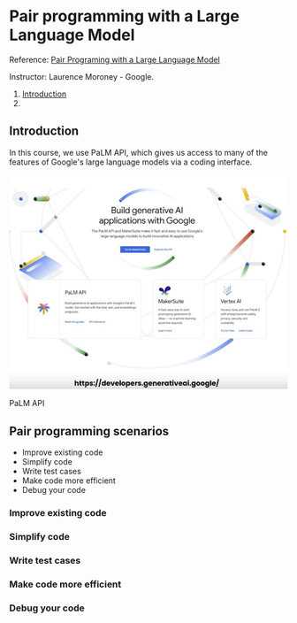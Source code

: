 # Pair programming with a Large Language Model

Reference: <a href="https://www.deeplearning.ai/short-courses/pair-programming-llm/">Pair Programing with a Large Language Model</a>

Instructor: Laurence Moroney - Google. 

1. [Introduction](#1)
2. 

<a name="1"></a>
## Introduction

In this course, we use PaLM API, which gives us access to many of the features of Google's large language models via a coding interface. 

![](https://github.com/DanialArab/images/blob/main/LLM/google%20generative%20AI.PNG)

PaLM API 

<a name="1"></a>
## Pair programming scenarios
+ Improve existing code
+ Simplify code
+ Write test cases
+ Make code more efficient
+ Debug your code

<a name="1"></a>
### Improve existing code

<a name="1"></a>
### Simplify code

<a name="1"></a>
### Write test cases

<a name="1"></a>
### Make code more efficient

<a name="1"></a>
### Debug your code
